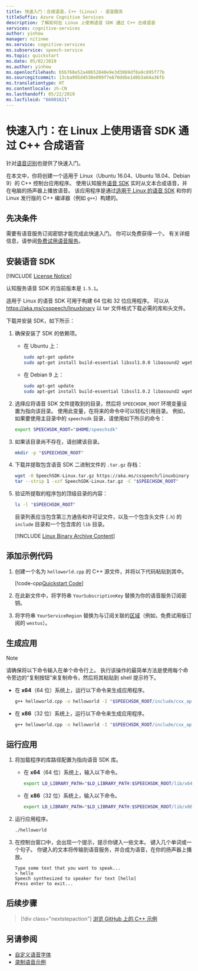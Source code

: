 ```yaml
---
title: 快速入门：合成语音，C++ (Linux) - 语音服务
titleSuffix: Azure Cognitive Services
description: 了解如何在 Linux 上使用语音 SDK 通过 C++ 合成语音
services: cognitive-services
author: yinhew
manager: nitinme
ms.service: cognitive-services
ms.subservice: speech-service
ms.topic: quickstart
ms.date: 05/02/2019
ms.author: yinhew
ms.openlocfilehash: b5b768e52a40652840e9e3d3069df8a9c895f77b
ms.sourcegitcommit: 13cba995d4538e099f7e670ddbe1d8b3a64a36fb
ms.translationtype: HT
ms.contentlocale: zh-CN
ms.lasthandoff: 05/22/2019
ms.locfileid: "66001621"
---
```

# <a name="quickstart-synthesize-speech-in-c-on-linux-by-using-the-speech-sdk"></a>快速入门：在 Linux 上使用语音 SDK 通过 C++ 合成语音

针对[语音识别](quickstart-cpp-linux.md)也提供了快速入门。

在本文中，你将创建一个适用于 Linux（Ubuntu 16.04、Ubuntu 18.04、Debian 9）的 C++ 控制台应用程序。 使用认知服务[语音 SDK](speech-sdk.md) 实时从文本合成语音，并在电脑的扬声器上播放语音。 该应用程序是通过[适用于 Linux 的语音 SDK](https://aka.ms/csspeech/linuxbinary) 和你的 Linux 发行版的 C++ 编译器（例如 `g++`）构建的。

## <a name="prerequisites"></a>先决条件

需要有语音服务订阅密钥才能完成此快速入门。 你可以免费获得一个。 有关详细信息，请参阅[免费试用语音服务](get-started.md)。

## <a name="install-speech-sdk"></a>安装语音 SDK

[!INCLUDE [License Notice](../../../includes/cognitive-services-speech-service-license-notice.md)]

认知服务语音 SDK 的当前版本是 `1.5.1`。

适用于 Linux 的语音 SDK 可用于构建 64 位和 32 位应用程序。 可以从 https://aka.ms/csspeech/linuxbinary 以 tar 文件格式下载必需的库和头文件。

下载并安装 SDK，如下所示：

1. 确保安装了 SDK 的依赖项。

   * 在 Ubuntu 上：

     ```sh
     sudo apt-get update
     sudo apt-get install build-essential libssl1.0.0 libasound2 wget
     ```

   * 在 Debian 9 上：

     ```sh
     sudo apt-get update
     sudo apt-get install build-essential libssl1.0.2 libasound2 wget
     ```

1. 选择应将语音 SDK 文件提取到的目录，然后将 `SPEECHSDK_ROOT` 环境变量设置为指向该目录。 使用此变量，在将来的命令中可以轻松引用目录。 例如，如果要使用主目录中的 `speechsdk` 目录，请使用如下所示的命令：

   ```sh
   export SPEECHSDK_ROOT="$HOME/speechsdk"
   ```

1. 如果该目录尚不存在，请创建该目录。

   ```sh
   mkdir -p "$SPEECHSDK_ROOT"
   ```

1. 下载并提取包含语音 SDK 二进制文件的 `.tar.gz` 存档：

   ```sh
   wget -O SpeechSDK-Linux.tar.gz https://aka.ms/csspeech/linuxbinary
   tar --strip 1 -xzf SpeechSDK-Linux.tar.gz -C "$SPEECHSDK_ROOT"
   ```

1. 验证所提取的程序包的顶级目录的内容：

   ```sh
   ls -l "$SPEECHSDK_ROOT"
   ```

   目录列表应当包含第三方通告和许可证文件，以及一个包含头文件 (`.h`) 的 `include` 目录和一个包含库的 `lib` 目录。

   [!INCLUDE [Linux Binary Archive Content](../../../includes/cognitive-services-speech-service-linuxbinary-content.md)]

## <a name="add-sample-code"></a>添加示例代码

1. 创建一个名为 `helloworld.cpp` 的 C++ 源文件，并将以下代码粘贴到其中。

   [!code-cpp[Quickstart Code](~/samples-cognitive-services-speech-sdk/quickstart/text-to-speech/cpp-linux/helloworld.cpp#code)]

1. 在此新文件中，将字符串 `YourSubscriptionKey` 替换为你的语音服务订阅密钥。

1. 将字符串 `YourServiceRegion` 替换为与订阅关联的[区域](regions.md)（例如，免费试用版订阅的 `westus`）。

## <a name="build-the-app"></a>生成应用

> [!NOTE]
> 请确保将以下命令输入在单个命令行上。 执行该操作的最简单方法是使用每个命令旁边的“复制按钮”来复制命令，然后将其粘贴到 shell 提示符下。

* 在 **x64**（64 位）系统上，运行以下命令来生成应用程序。

  ```sh
  g++ helloworld.cpp -o helloworld -I "$SPEECHSDK_ROOT/include/cxx_api" -I "$SPEECHSDK_ROOT/include/c_api" --std=c++14 -lpthread -lMicrosoft.CognitiveServices.Speech.core -L "$SPEECHSDK_ROOT/lib/x64" -l:libasound.so.2
  ```

* 在 **x86**（32 位）系统上，运行以下命令来生成应用程序。

  ```sh
  g++ helloworld.cpp -o helloworld -I "$SPEECHSDK_ROOT/include/cxx_api" -I "$SPEECHSDK_ROOT/include/c_api" --std=c++14 -lpthread -lMicrosoft.CognitiveServices.Speech.core -L "$SPEECHSDK_ROOT/lib/x86" -l:libasound.so.2
  ```

## <a name="run-the-app"></a>运行应用

1. 将加载程序的库路径配置为指向语音 SDK 库。

   * 在 **x64**（64 位）系统上，输入以下命令。

     ```sh
     export LD_LIBRARY_PATH="$LD_LIBRARY_PATH:$SPEECHSDK_ROOT/lib/x64"
     ```

   * 在 **x86**（32 位）系统上，输入以下命令。

     ```sh
     export LD_LIBRARY_PATH="$LD_LIBRARY_PATH:$SPEECHSDK_ROOT/lib/x86"
     ```

1. 运行应用程序。

   ```sh
   ./helloworld
   ```

1. 在控制台窗口中，会出现一个提示，提示你键入一些文本。 键入几个单词或一个句子。 你键入的文本将传输到语音服务，并合成为语音，在你的扬声器上播放。

   ```text
   Type some text that you want to speak...
   > hello
   Speech synthesized to speaker for text [hello]
   Press enter to exit...
   ```

## <a name="next-steps"></a>后续步骤

> [!div class="nextstepaction"]
> [浏览 GitHub 上的 C++ 示例](https://aka.ms/csspeech/samples)

## <a name="see-also"></a>另请参阅

- [自定义语音字体](how-to-customize-voice-font.md)
- [录制语音示例](record-custom-voice-samples.md)
